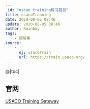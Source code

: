 ```yaml
---
_id: "uscao training练习题目"
title: usacoTranning
date: 2020-08-05 08:46
update: 2020-08-05 08:46
author: Rainboy
tags:
    - 题解集
source: 
    - 
      oj: usacoTrain
      url: https://train.usaco.org/
---
```



@[toc]

## 官网

[USACO Training Gateway](https://train.usaco.org/)
